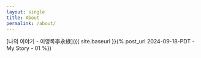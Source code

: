 ```yaml
---
layout: single
title: About
permalink: /about/
---
```


[나의 이야기 - 이영록李永綠]({{ site.baseurl }}{% post_url 2024-09-18-PDT - My Story - 01 %})



<!--h1 id="author">이영록(李永綠)</h1>

<ul>
<li>
1945년 - 전남 장흥에서 태어남
</li><li>
광주고등학교, 서울대 문리대,
</li><li>
연세대 경영대학원 졸업(경제학 석사)
</li><li>
1969~ 75년 - 동아일보 기자
</li><li>
1978~2005년
-
대한상공회의소  산업부장, 산업조사 담당이사, 총무이사, 상무이사 겸 관리본부장, 서울상공회의소 사무국장, 기획관리 담당 상무이사, 대한상공 회의소 상의역
</li><li>
1990~ 92년 - 서울산업대학교 강사(경영학/노사관계론)
</li><li>
1997년~ - 최저임금 심의위원(노동부),통계위원회 위원(통계청),
사회간접자본 민자유치 심의위원(건설교통부),
기업활동규제완화 심의위원(산업자원부),
지구환경분과위원회 위원(환경부) 역임
</li><li>
2002년~ - 한국규제학회 감사
</li><li>
2004년 - 한국방송공사(KBS) 경영평가위원,
방송위원회 방송심의위원,
안종필자유언론상 심사위원
</li><li>
2005~2008년 - 한국토지공사 비상임이사
</li><li>
2007년~  - 사단법인 다산연구소 이사(현)
</li>
</ul-->


